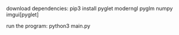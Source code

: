 download dependencies:
pip3 install pyglet moderngl pyglm numpy imgui[pyglet]

run the program:
python3 main.py
